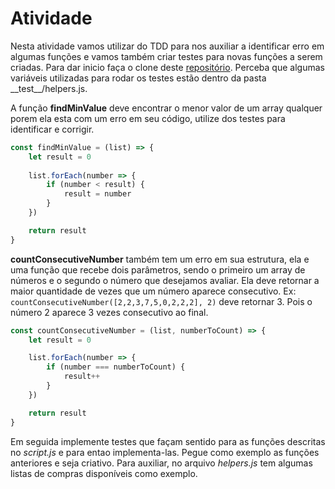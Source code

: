 # Atividade

Nesta atividade vamos utilizar do TDD para nos auxiliar a identificar erro em algumas funções e vamos também criar testes para novas funções a serem criadas. Para dar inicio faça o clone deste [repositório](https://classroom.github.com/a/KcUJalok). Perceba que algumas variáveis utilizadas para rodar os testes estão dentro da pasta \_\_test__/helpers.js.

A função **findMinValue** deve encontrar o menor valor de um array qualquer porem ela esta com um erro em seu código, utilize dos testes para identificar e corrigir.

```js
const findMinValue = (list) => {
    let result = 0
    
    list.forEach(number => {
        if (number < result) {
            result = number
        }
    })

    return result
}
```

**countConsecutiveNumber** também tem um erro em sua estrutura, ela e uma função que recebe dois parâmetros, sendo o primeiro um array de números e o segundo o número que desejamos avaliar. Ela deve retornar a maior quantidade de vezes que um número aparece consecutivo. Ex:
`countConsecutiveNumber([2,2,3,7,5,0,2,2,2], 2)` deve retornar 3. Pois o número 2 aparece 3 vezes consecutivo ao final.

```js
const countConsecutiveNumber = (list, numberToCount) => {
    let result = 0

    list.forEach(number => {
        if (number === numberToCount) {
            result++
        }
    })

    return result
}
```

Em seguida implemente testes que façam sentido para as funções descritas no _script.js_ e para entao implementa-las. Pegue como exemplo as funções anteriores e seja criativo. Para auxiliar, no arquivo _helpers.js_ tem algumas listas de compras disponíveis como exemplo.
